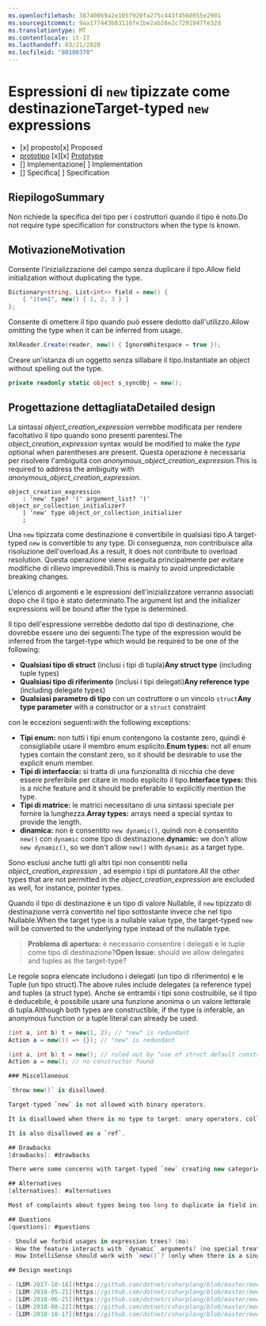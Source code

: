 ```yaml
---
ms.openlocfilehash: 38740069a2e105f920fa275c443f4560055e2901
ms.sourcegitcommit: 9aa177443b83116fe1be2ab28e2c7291947fe32d
ms.translationtype: MT
ms.contentlocale: it-IT
ms.lasthandoff: 03/21/2020
ms.locfileid: "80108370"
---
```


# <a name="target-typed-new-expressions"></a><span data-ttu-id="1a343-101">Espressioni di `new` tipizzate come destinazione</span><span class="sxs-lookup"><span data-stu-id="1a343-101">Target-typed `new` expressions</span></span>

* <span data-ttu-id="1a343-102">[x] proposto</span><span class="sxs-lookup"><span data-stu-id="1a343-102">[x] Proposed</span></span>
* <span data-ttu-id="1a343-103">[prototipo](https://github.com/alrz/roslyn/tree/features/target-typed-new) [x]</span><span class="sxs-lookup"><span data-stu-id="1a343-103">[x] [Prototype](https://github.com/alrz/roslyn/tree/features/target-typed-new)</span></span>
* <span data-ttu-id="1a343-104">[] Implementazione</span><span class="sxs-lookup"><span data-stu-id="1a343-104">[ ] Implementation</span></span>
* <span data-ttu-id="1a343-105">[] Specifica</span><span class="sxs-lookup"><span data-stu-id="1a343-105">[ ] Specification</span></span>

## <a name="summary"></a><span data-ttu-id="1a343-106">Riepilogo</span><span class="sxs-lookup"><span data-stu-id="1a343-106">Summary</span></span>
[summary]: #summary

<span data-ttu-id="1a343-107">Non richiede la specifica del tipo per i costruttori quando il tipo è noto.</span><span class="sxs-lookup"><span data-stu-id="1a343-107">Do not require type specification for constructors when the type is known.</span></span> 

## <a name="motivation"></a><span data-ttu-id="1a343-108">Motivazione</span><span class="sxs-lookup"><span data-stu-id="1a343-108">Motivation</span></span>
[motivation]: #motivation

<span data-ttu-id="1a343-109">Consente l'inizializzazione del campo senza duplicare il tipo.</span><span class="sxs-lookup"><span data-stu-id="1a343-109">Allow field initialization without duplicating the type.</span></span>
```cs
Dictionary<string, List<int>> field = new() {
    { "item1", new() { 1, 2, 3 } }
};
```

<span data-ttu-id="1a343-110">Consente di omettere il tipo quando può essere dedotto dall'utilizzo.</span><span class="sxs-lookup"><span data-stu-id="1a343-110">Allow omitting the type when it can be inferred from usage.</span></span>
```cs
XmlReader.Create(reader, new() { IgnoreWhitespace = true });
```

<span data-ttu-id="1a343-111">Creare un'istanza di un oggetto senza sillabare il tipo.</span><span class="sxs-lookup"><span data-stu-id="1a343-111">Instantiate an object without spelling out the type.</span></span>
```cs
private readonly static object s_syncObj = new();
```

## <a name="detailed-design"></a><span data-ttu-id="1a343-112">Progettazione dettagliata</span><span class="sxs-lookup"><span data-stu-id="1a343-112">Detailed design</span></span>
[design]: #detailed-design

<span data-ttu-id="1a343-113">La sintassi *object_creation_expression* verrebbe modificata per rendere facoltativo il *tipo* quando sono presenti parentesi.</span><span class="sxs-lookup"><span data-stu-id="1a343-113">The *object_creation_expression* syntax would be modified to make the *type* optional when parentheses are present.</span></span> <span data-ttu-id="1a343-114">Questa operazione è necessaria per risolvere l'ambiguità con *anonymous_object_creation_expression*.</span><span class="sxs-lookup"><span data-stu-id="1a343-114">This is required to address the ambiguity with *anonymous_object_creation_expression*.</span></span>
```antlr
object_creation_expression
    : 'new' type? '(' argument_list? ')' object_or_collection_initializer?
    | 'new' type object_or_collection_initializer
    ;
```

<span data-ttu-id="1a343-115">Una `new` tipizzata come destinazione è convertibile in qualsiasi tipo.</span><span class="sxs-lookup"><span data-stu-id="1a343-115">A target-typed `new` is convertible to any type.</span></span> <span data-ttu-id="1a343-116">Di conseguenza, non contribuisce alla risoluzione dell'overload.</span><span class="sxs-lookup"><span data-stu-id="1a343-116">As a result, it does not contribute to overload resolution.</span></span> <span data-ttu-id="1a343-117">Questa operazione viene eseguita principalmente per evitare modifiche di rilievo imprevedibili.</span><span class="sxs-lookup"><span data-stu-id="1a343-117">This is mainly to avoid unpredictable breaking changes.</span></span>

<span data-ttu-id="1a343-118">L'elenco di argomenti e le espressioni dell'inizializzatore verranno associati dopo che il tipo è stato determinato.</span><span class="sxs-lookup"><span data-stu-id="1a343-118">The argument list and the initializer expressions will be bound after the type is determined.</span></span>

<span data-ttu-id="1a343-119">Il tipo dell'espressione verrebbe dedotto dal tipo di destinazione, che dovrebbe essere uno dei seguenti:</span><span class="sxs-lookup"><span data-stu-id="1a343-119">The type of the expression would be inferred from the target-type which would be required to be one of the following:</span></span>

- <span data-ttu-id="1a343-120">**Qualsiasi tipo di struct** (inclusi i tipi di tupla)</span><span class="sxs-lookup"><span data-stu-id="1a343-120">**Any struct type** (including tuple types)</span></span>
- <span data-ttu-id="1a343-121">**Qualsiasi tipo di riferimento** (inclusi i tipi delegati)</span><span class="sxs-lookup"><span data-stu-id="1a343-121">**Any reference type** (including delegate types)</span></span>
- <span data-ttu-id="1a343-122">**Qualsiasi parametro di tipo** con un costruttore o un vincolo `struct`</span><span class="sxs-lookup"><span data-stu-id="1a343-122">**Any type parameter** with a constructor or a `struct` constraint</span></span>

<span data-ttu-id="1a343-123">con le eccezioni seguenti:</span><span class="sxs-lookup"><span data-stu-id="1a343-123">with the following exceptions:</span></span>

- <span data-ttu-id="1a343-124">**Tipi enum:** non tutti i tipi enum contengono la costante zero, quindi è consigliabile usare il membro enum esplicito.</span><span class="sxs-lookup"><span data-stu-id="1a343-124">**Enum types:** not all enum types contain the constant zero, so it should be desirable to use the explicit enum member.</span></span>
- <span data-ttu-id="1a343-125">**Tipi di interfaccia:** si tratta di una funzionalità di nicchia che deve essere preferibile per citare in modo esplicito il tipo.</span><span class="sxs-lookup"><span data-stu-id="1a343-125">**Interface types:** this is a niche feature and it should be preferable to explicitly mention the type.</span></span>
- <span data-ttu-id="1a343-126">**Tipi di matrice:** le matrici necessitano di una sintassi speciale per fornire la lunghezza.</span><span class="sxs-lookup"><span data-stu-id="1a343-126">**Array types:** arrays need a special syntax to provide the length.</span></span>
- <span data-ttu-id="1a343-127">**dinamica:** non è consentito `new dynamic()`, quindi non è consentito `new()` con `dynamic` come tipo di destinazione.</span><span class="sxs-lookup"><span data-stu-id="1a343-127">**dynamic:** we don't allow `new dynamic()`, so we don't allow `new()` with `dynamic` as a target type.</span></span>

<span data-ttu-id="1a343-128">Sono esclusi anche tutti gli altri tipi non consentiti nella *object_creation_expression* , ad esempio i tipi di puntatore.</span><span class="sxs-lookup"><span data-stu-id="1a343-128">All the other types that are not permitted in the *object_creation_expression* are excluded as well, for instance, pointer types.</span></span>

<span data-ttu-id="1a343-129">Quando il tipo di destinazione è un tipo di valore Nullable, il `new` tipizzato di destinazione verrà convertito nel tipo sottostante invece che nel tipo Nullable.</span><span class="sxs-lookup"><span data-stu-id="1a343-129">When the target type is a nullable value type, the target-typed `new` will be converted to the underlying type instead of the nullable type.</span></span>

> <span data-ttu-id="1a343-130">**Problema di apertura:** è necessario consentire i delegati e le tuple come tipo di destinazione?</span><span class="sxs-lookup"><span data-stu-id="1a343-130">**Open Issue:** should we allow delegates and tuples as the target-type?</span></span>

<span data-ttu-id="1a343-131">Le regole sopra elencate includono i delegati (un tipo di riferimento) e le Tuple (un tipo struct).</span><span class="sxs-lookup"><span data-stu-id="1a343-131">The above rules include delegates (a reference type) and tuples (a struct type).</span></span> <span data-ttu-id="1a343-132">Anche se entrambi i tipi sono costruibile, se il tipo è deducebile, è possibile usare una funzione anonima o un valore letterale di tupla.</span><span class="sxs-lookup"><span data-stu-id="1a343-132">Although both types are constructible, if the type is inferable, an anonymous function or a tuple literal can already be used.</span></span>
```cs
(int a, int b) t = new(1, 2); // "new" is redundant
Action a = new(() => {}); // "new" is redundant

(int a, int b) t = new(); // ruled out by "use of struct default constructor"
Action a = new(); // no constructor found

### Miscellaneous

`throw new()` is disallowed.

Target-typed `new` is not allowed with binary operators.

It is disallowed when there is no type to target: unary operators, collection of a `foreach`, in a `using`, in a deconstruction, in an `await` expression, as an anonymous type property (`new { Prop = new() }`), in a `lock` statement, in a `sizeof`, in a `fixed` statement, in a member access (`new().field`), in a dynamically dispatched operation (`someDynamic.Method(new())`), in a LINQ query, as the operand of the `is` operator, as the left operand of the `??` operator,  ...

It is also disallowed as a `ref`.

## Drawbacks
[drawbacks]: #drawbacks

There were some concerns with target-typed `new` creating new categories of breaking changes, but we already have that with `null` and `default`, and that has not been a significant problem.

## Alternatives
[alternatives]: #alternatives

Most of complaints about types being too long to duplicate in field initialization is about *type arguments* not the type itself, we could infer only type arguments like `new Dictionary(...)` (or similar) and infer type arguments locally from arguments or the collection initializer.

## Questions
[questions]: #questions

- Should we forbid usages in expression trees? (no)
- How the feature interacts with `dynamic` arguments? (no special treatment)
- How IntelliSense should work with `new()`? (only when there is a single target-type)

## Design meetings

- [LDM-2017-10-18](https://github.com/dotnet/csharplang/blob/master/meetings/2017/LDM-2017-10-18.md#100)
- [LDM-2018-05-21](https://github.com/dotnet/csharplang/blob/master/meetings/2018/LDM-2018-05-21.md)
- [LDM-2018-06-25](https://github.com/dotnet/csharplang/blob/master/meetings/2018/LDM-2018-06-25.md)
- [LDM-2018-08-22](https://github.com/dotnet/csharplang/blob/master/meetings/2018/LDM-2018-08-22.md#target-typed-new)
- [LDM-2018-10-17](https://github.com/dotnet/csharplang/blob/master/meetings/2018/LDM-2018-10-17.md)
